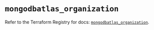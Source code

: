# `mongodbatlas_organization`

Refer to the Terraform Registry for docs: [`mongodbatlas_organization`](https://registry.terraform.io/providers/mongodb/mongodbatlas/1.18.1/docs/resources/organization).
